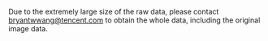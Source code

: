 Due to the extremely large size of the raw data, please contact bryantwwang@tencent.com to obtain the whole data, including the original image data.
